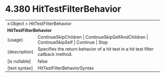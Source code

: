 <html dir="LTR" xmlns:mshelp="http://msdn.microsoft.com/mshelp" xmlns:ddue="http://ddue.schemas.microsoft.com/authoring/2003/5" xmlns:xlink="http://www.w3.org/1999/xlink" xmlns:tool="http://www.microsoft.com/tooltip">

<body>
 <input type="hidden" id="userDataCache" class="userDataStyle">
 <input type="hidden" id="hiddenScrollOffset">
 <img id="dropDownImage" style="display:none; height:0; width:0;" src="../local/drpdown.gif">
 <img id="dropDownHoverImage" style="display:none; height:0; width:0;" src="../local/drpdown_orange.gif">
 <img id="collapseImage" style="display:none; height:0; width:0;" src="../local/collapse.gif">
 <img id="expandImage" style="display:none; height:0; width:0;" src="../local/exp.gif">
 <img id="collapseAllImage" style="display:none; height:0; width:0;" src="../local/collall.gif">
 <img id="expandAllImage" style="display:none; height:0; width:0;" src="../local/expall.gif">
 <img id="copyImage" style="display:none; height:0; width:0;" src="../local/copycode.gif">
 <img id="copyHoverImage" style="display:none; height:0; width:0;" src="../local/copycodeHighlight.gif">
 <div id="header"><h1 class="heading">4.380 HitTestFilterBehavior</h1></div>

 <div id="mainSection">
 <div id="mainBody">
 <div id="allHistory" class="saveHistory" onsave="saveAll()" onload="loadAll()"></div>
 <p xmlns:wsd="http://wsdev.schemas.microsoft.com/authoring/2008/2" xmlns:msxsl="urn:schemas-microsoft-com:xslt" xmlns:script="urn:script" xmlns:build="urn:build">
 </p>
 <div id="sectionSection0" class="section" name="collapseableSection">
 <content xmlns="http://ddue.schemas.microsoft.com/authoring/2003/5" xmlns:wsd="http://wsdev.schemas.microsoft.com/authoring/2008/2" xmlns:msxsl="urn:schemas-microsoft-com:xslt" xmlns:script="urn:script" xmlns:build="urn:build">
 </content>
 </div>
 <div id="sectionSection1" class="section" name="collapseableSection">
 <content xmlns="http://ddue.schemas.microsoft.com/authoring/2003/5" xmlns:wsd="http://wsdev.schemas.microsoft.com/authoring/2008/2" xmlns:msxsl="urn:schemas-microsoft-com:xslt" xmlns:script="urn:script" xmlns:build="urn:build">
 <table class="ProtocolAuthoredTable" xmlns="">
 <tr><td colspan="2">
<mshelp:link keywords="86913f34-aa06-4c94-9f09-83936a822fd8" tabindex="0">x:Object</mshelp:link> &gt; <mshelp:link keywords="dda236d2-f955-48d7-9d87-854374464ad8" tabindex="0">HitTestFilterBehavior</mshelp:link> </td>
 </tr>
 <tr><td colspan="2">
 <b>
HitTestFilterBehavior </b>
 </td>
 </tr>
 <tr><td><div class="indent0">(usage)</div></td>
 <td><mshelp:link keywords="70c9cf7e-4e8f-4270-b9c5-65c9cafb5931" tabindex="0">ContinueSkipChildren</mshelp:link> | <mshelp:link keywords="70c9cf7e-4e8f-4270-b9c5-65c9cafb5931" tabindex="0">ContinueSkipSelfAndChildren</mshelp:link> | <mshelp:link keywords="70c9cf7e-4e8f-4270-b9c5-65c9cafb5931" tabindex="0">ContinueSkipSelf</mshelp:link> | <mshelp:link keywords="70c9cf7e-4e8f-4270-b9c5-65c9cafb5931" tabindex="0">Continue</mshelp:link> | <mshelp:link keywords="70c9cf7e-4e8f-4270-b9c5-65c9cafb5931" tabindex="0">Stop</mshelp:link> </td>
 </tr>
 <tr><td><div class="indent0">(description)</div></td>
 <td>Specifies the return behavior of a hit test in a hit test filter callback method. </td>
 </tr>
 <tr><td><div class="indent0">[is nullable]</div></td>
 <td>false </td>
 </tr>
 <tr><td><div class="indent0">[text syntax]</div></td>
 <td><mshelp:link keywords="70c9cf7e-4e8f-4270-b9c5-65c9cafb5931" tabindex="0">HitTestFilterBehaviorSyntax</mshelp:link> </td>
 </tr>
</table>
 </content>
 </div>
 <!--[if gte IE 5]>
 <tool:tip element="languageFilterToolTip" avoidmouse="false"/>
 <![endif]-->
 </div>
 <a name="feedback"></a><span></span>
 </div>
</body></html>
